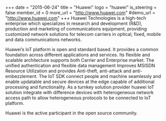 +++
date = "2015-06-24"
title = "Huawei"
logo = "huawei"
is_steering = false
member_id = 0
more_url = "http://www.huawei.com"
#demo_url = "http://www.huawei.com"
+++
Huawei Technologies is a high-tech enterprise which specializes in research and development (R&D), production and marketing of communications equipment, providing customized network solutions for telecom carriers in optical, fixed, mobile and data communications networks.
 
Huawei’s IoT platform is open and standard based. It provides a common foundation across different applications and services. Its flexible  and scalable architecture supports both Carrier and Enterprise market. The unified authentication and flexible data management Improves MSISDN Resource Utilization and provides Anti-theft, anti-attack and anti-embezzlement. The IoT SDK connect people and machine seamlessly and enable updatable and secure devices at the edge capable of additional processing and functionality. As a turnkey solution provider huawei IoT solution integrate with difference devices with heterogeneous network access path to allow heterogeneous protocols  to be connected to IoT platform.
 
Huawei is the active participant in the open source community.